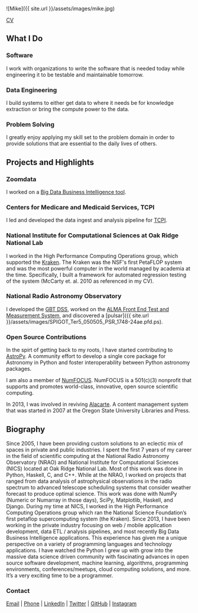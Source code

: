 ![Mike]({{ site.url }}/assets/images/mike.jpg)

[CV](cv.md)

## What I Do

### Software
I work with organizations to write the software that is needed today while engineering it to be testable and maintainable tomorrow.

### Data Engineering
I build systems to either get data to where it needs be for knowledge extraction or bring the compute power to the data.

### Problem Solving
I greatly enjoy applying my skill set to the problem domain in order to provide solutions that are essential to the daily lives of others.

## Projects and Highlights
### Zoomdata
I worked on a [Big Data Business Intelligence tool](http://www.zoomdata.com).

### Centers for Medicare and Medicaid Services, TCPI
I led and developed the data ingest and analysis pipeline for [TCPI](https://innovation.cms.gov/initiatives/Transforming-Clinical-Practices/).

### National Institute for Computational Sciences at Oak Ridge National Lab
I worked in the High Performance Computing Operations group, which supported the [Kraken](https://en.wikipedia.org/wiki/Kraken_(supercomputer)). The Kraken was the NSF's first PetaFLOP system and was the most powerful computer in the world managed by academia at the time. Specifically, I built a framework for automated regression testing of the system (McCarty et. al. 2010 as referenced in my CV).

### National Radio Astronomy Observatory
I developed the [GBT DSS](https://science.nrao.edu/facilities/gbt/schedules/dynamic), worked on the [ALMA Front End Test and Measurement System](https://science.nrao.edu/facilities/cdl/alma-support), and discovered a [pulsar]({{ site.url }}/assets/images/SPIGOT_Ter5_050505_PSR_1748-24ae.pfd.ps).

### Open Source Contributions
In the spirt of getting back to my roots, I have started contributing to [AstroPy](https://github.com/astropy/astropy). A community effort to develop a single core package for Astronomy in Python and foster interoperability between Python astronomy packages.

I am also a member of [NumFOCUS](https://www.numfocus.org/). NumFOCUS is a 501(c)(3) nonprofit that supports and promotes world-class, innovative, open source scientific computing.

In 2013, I was involved in reviving [Alacarte](https://github.com/tpendragon/alacarte). A content management system that was started in 2007 at the Oregon State University Libraries and Press.

## Biography

Since 2005, I have been providing custom solutions to an eclectic mix of spaces in private and public industries. I spent the first 7 years of my career in the field of scientific computing at the National Radio Astronomy Observatory (NRAO) and National Institute for Computational Sciences (NICS) located at Oak Ridge National Lab. Most of this work was done in Python, Haskell, C, and C++. While at the NRAO, I worked on projects that ranged from data analysis of astrophysical observations in the radio spectrum to advanced telescope scheduling systems that consider weather forecast to produce optimal science. This work was done with NumPy (Numeric or Numarray in those days), SciPy, Matplotlib, Haskell, and Django. During my time at NICS, I worked in the High Performance Computing Operations group which ran the National Science Foundation’s first petaflop supercomputing system (the Kraken). Since 2013, I have been working in the private industry focusing on web / mobile application development, data ETL / analysis pipelines, and most recently Big Data Business Intelligence applications. This experience has given me a unique perspective on a variety of programming languages and technology applications. I have watched the Python I grew up with grow into the massive data science driven community with fascinating advances in open source software development, machine learning, algorithms, programming environments, conferences/meetups, cloud computing solutions, and more. It’s a very exciting time to be a programmer.

### Contact
[Email](mailto:mike.mccarty@gmail.com) | [Phone](tel:865-274-2171) | [LinkedIn](https://www.linkedin.com/in/mikemccarty/) | [Twitter](https://twitter.com/miketmccarty) | [GitHub](https://github.com/mmccarty) | [Instagram](https://www.instagram.com/miketmccarty/)
